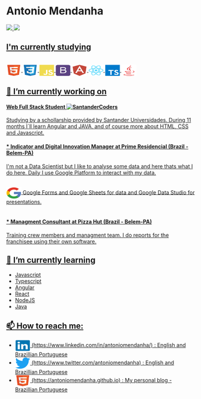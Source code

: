# Antonio Mendanha 
<!-- caixas com o status do Github-->
<div>
  <a href="https://github.com/AntonioMendanha" >
  <img height="180em" src="https://github-readme-stats.vercel.app/api?username=AntonioMendanha&show_icons=true&theme=tokyonight&include_all_commits=true&count_private=true" />
  <img height="180em" src="https://github-readme-stats.vercel.app/api/top-langs/?username=AntonioMendanha&layout=compact&langs_count=16&theme=tokyonight" />
</div>

<div>
<!-- Linguaguens-->   <h2> I'm currently studying </h2>
 <div style="display: inline_block"><br> 
    <img align="center" height="30" width="40" alt="Antonio-HTML" src="https://raw.githubusercontent.com/devicons/devicon/master/icons/html5/html5-original.svg">
    <img align="center" height="30" width="40" alt="Antonio-CSS" src="https://raw.githubusercontent.com/devicons/devicon/master/icons/css3/css3-original.svg">
    <img align="center" height="30" width="40" alt="Antonio-JS" src="https://raw.githubusercontent.com/devicons/devicon/master/icons/javascript/javascript-plain.svg">
    <img align="center" height="30" width="40" alt="Antonio-BootStrap" src="https://github.com/devicons/devicon/blob/master/icons/bootstrap/bootstrap-plain.svg">
    <img align="center" height="30" width="40" alt="Antonio-AngularJS" src="https://github.com/devicons/devicon/blob/master/icons/angularjs/angularjs-plain.svg">
    <img align="center" height="30" width="40" alt="Antonio-React" src="https://raw.githubusercontent.com/devicons/devicon/master/icons/react/react-original.svg">
    <img align="center" height="30" width="40" alt="Antonio-Ts" src="https://raw.githubusercontent.com/devicons/devicon/master/icons/typescript/typescript-plain.svg">
    <img align="center" height="30" width="40" alt="Antonio-Java" src="https://raw.githubusercontent.com/devicons/devicon/master/icons/java/java-plain.svg">
 </div>

 <div>
    <h2> 🔭 I’m currently working on </h2>
   <h4> Web Full Stack Student     <img height="50" alt="SantanderCoders" src="https://letscode.com.br/images/Processes/SantanderCoders.svg"></h4>
    <p> Studying by a schollarship provided by Santander Universidades. During 11 months I´ll learn Angular and JAVA, and of course more about HTML, CSS and Javascript.
    <h4>* Indicator and Digital Innovation Manager at Prime Residencial (Brazil - Belem-PA) </h4>
    <p> I'm not a Data Scientist but I like to analyse some data and here thats what I do here. Daily I use Google Platform to interact with my data.</p>
    <div style="display: inline_block"><br> 
      <img align="center" height="30" width="40" alt="Antonio-google" src="https://raw.githubusercontent.com/devicons/devicon/master/icons/google/google-original.svg">
      <span>Google Forms and Google Sheets for data and Google Data Studio for presentations. </span>
    </div><br>
 </div>
 
 <div>
   <h4>* Managment Consultant at Pizza Hut (Brazil - Belem-PA)</h4>
   <p>Training crew members and managment team. I do reports for the franchisee using their own software. </p>
 
   <h2> 🌱 I’m currently learning </h2>
   <ul>
     <li>Javascript</li>
     <li>Typescript</li>
     <li>Angular</li>
     <li>React</li>
     <li>NodeJS</li>
     <li>Java</li>
   </ul>
 </div>
 
 <div>
   <h2>📫 How to reach me: </h2>
   <ul>
     <li> <img align="center" height="30" width="40" alt="Antonio-Linkedin" src="https://raw.githubusercontent.com/devicons/devicon/master/icons/linkedin/linkedin-original.svg">
        (https://www.linkedin.com/in/antoniomendanha/) : English and Brazillian Portuguese
     </li>
     <li> <img align="center" height="30" width="40" alt="Antonio-twitter" src="https://raw.githubusercontent.com/devicons/devicon/master/icons/twitter/twitter-original.svg">
        (https://www.twitter.com/antoniomendanha) : English and Brazillian Portuguese
     </li>
     <li> <img align="center" height="30" width="40" alt="Antonio-HTML" src="https://raw.githubusercontent.com/devicons/devicon/master/icons/html5/html5-original.svg">
        (https://antoniomendanha.github.io) : My personal blog - Brazillian Portuguese
     </li>
   </ul>
 </div>
</div>
